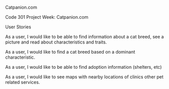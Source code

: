 Catpanion.com

Code 301 Project Week: Catpanion.com

User Stories

As a user, I would like to be able to find information about a cat breed, see a picture
and read about characteristics and traits.

As a user, I would like to find a cat breed based on a dominant characteristic.

As a user, I would like to be able to find adoption information (shelters, etc)

As a user, I would like to see maps with nearby locations of clinics other pet related services. 
